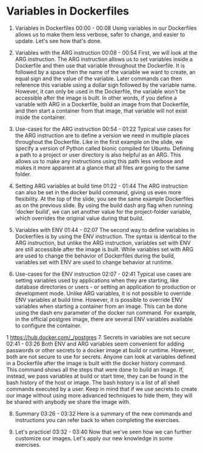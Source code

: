 # Variables in Dockerfiles
1. Variables in Dockerfiles
00:00 - 00:08
Using variables in our Dockerfiles allows us to make them less verbose, safer to change, and easier to update. Let's see how that's done.

2. Variables with the ARG instruction
00:08 - 00:54
First, we will look at the ARG instruction. The ARG instruction allows us to set variables inside a Dockerfile and then use that variable throughout the Dockerfile. It is followed by a space then the name of the variable we want to create, an equal sign and the value of the variable. Later commands can then reference this variable using a dollar sign followed by the variable name. However, it can only be used in the Dockerfile, the variable won't be accessible after the image is built. In other words, if you define a variable with ARG in a Dockerfile, build an image from that Dockerfile, and then start a container from that image, that variable will not exist inside the container.

3. Use-cases for the ARG instruction
00:54 - 01:22
Typical use cases for the ARG instruction are to define a version we need in multiple places throughout the Dockerfile. Like in the first example on the slide, we specify a version of Python called bionic compiled for Ubuntu. Defining a path to a project or user directory is also helpful as an ARG. This allows us to make any instructions using this path less verbose and makes it more apparent at a glance that all files are going to the same folder.

4. Setting ARG variables at build time
01:22 - 01:44
The ARG instruction can also be set in the docker build command, giving us even more flexibility. At the top of the slide, you see the same example Dockerfiles as on the previous slide. By using the build dash arg flag when running 'docker build', we can set another value for the project-folder variable, which overrides the original value during that build.

5. Variables with ENV
01:44 - 02:07
The second way to define variables in Dockerfiles is by using the ENV instruction. The syntax is identical to the ARG instruction, but unlike the ARG instruction, variables set with ENV are still accessible after the image is built. While variables set with ARG are used to change the behavior of Dockerfiles during the build, variables set with ENV are used to change behavior at runtime.

6. Use-cases for the ENV instruction
02:07 - 02:41
Typical use cases are setting variables used by applications when they are starting, like database directories or users - or setting an application to production or development mode. Unlike ARG variables, it is not possible to override ENV variables at build time. However, it is possible to override ENV variables when starting a container from an image. This can be done using the dash env parameter of the docker run command. For example, in the official postgres image, there are several ENV variables available to configure the container.

1 https://hub.docker.com/_/postgres
7. Secrets in variables are not secure
02:41 - 03:26
Both ENV and ARG variables seem convenient for adding passwords or other secrets to a docker image at build or runtime. However, both are not secure to use for secrets. Anyone can look at variables defined in a Dockerfile after the image is built with the docker history command. This command shows all the steps that were done to build an image. If, instead, we pass variables at build or start time, they can be found in the bash history of the host or image. The bash history is a list of all shell commands executed by a user. Keep in mind that if we use secrets to create our image without using more advanced techniques to hide them, they will be shared with anybody we share the image with.

8. Summary
03:26 - 03:32
Here is a summary of the new commands and instructions you can refer back to when completing the exercises.

9. Let's practice!
03:32 - 03:40
Now that we've seen how we can further customize our images. Let's apply our new knowledge in some exercises.

